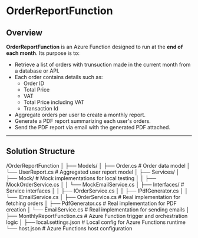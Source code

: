 # OrderReportFunction

## Overview

**OrderReportFunction** is an Azure Function designed to run at the **end of each month**. Its purpose is to:

- Retrieve a list of orders with trunsuction made in the current month from a database or API.
- Each order contains details such as:
  - Order ID
  - Total Price
  - VAT
  - Total Price including VAT
  - Transaction Id
- Aggregate orders per user to create a monthly report.
- Generate a PDF report summarizing each user's orders.
- Send the PDF report via email with the generated PDF attached.
---

## Solution Structure

/OrderReportFunction
│
├── Models/
│   ├── Order.cs # Order data model
│   └── UserReport.cs # Aggregated user report model
│
├── Services/
│ ├── Mock/ # Mock implementations for local testing
│ │ ├── MockOrderService.cs
│ │ └── MockEmailService.cs
│ ├── Interfaces/ # Service interfaces
│ │ ├── IOrderService.cs
│ │ ├── IPdfGenerator.cs
│ │ └── IEmailService.cs
│ ├── OrderService.cs # Real implementation for fetching orders
│ ├── PdfGenerator.cs # Real implementation for PDF creation
│ └── EmailService.cs # Real implementation for sending emails
│
├── MonthlyReportFunction.cs # Azure Function trigger and orchestration logic
│
├── local.settings.json # Local config for Azure Functions runtime
└── host.json # Azure Functions host configuration

